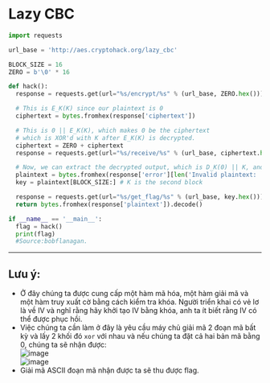 # Lazy CBC
```Python
import requests

url_base = 'http://aes.cryptohack.org/lazy_cbc'

BLOCK_SIZE = 16
ZERO = b'\0' * 16

def hack():
  response = requests.get(url="%s/encrypt/%s" % (url_base, ZERO.hex())).json()

  # This is E_K(K) since our plaintext is 0
  ciphertext = bytes.fromhex(response['ciphertext'])

  # This is 0 || E_K(K), which makes 0 be the ciphertext
  # which is XOR'd with K after E_K(K) is decrypted.
  ciphertext = ZERO + ciphertext
  response = requests.get(url="%s/receive/%s" % (url_base, ciphertext.hex())).json()

  # Now, we can extract the decrypted output, which is D_K(0) || K, and pull out K.
  plaintext = bytes.fromhex(response['error'][len('Invalid plaintext: '):])
  key = plaintext[BLOCK_SIZE:] # K is the second block

  response = requests.get(url="%s/get_flag/%s" % (url_base, key.hex())).json()
  return bytes.fromhex(response['plaintext']).decode()

if __name__ == '__main__':
  flag = hack()
  print(flag)
  #Source:bobflanagan.
  ```
  -------
  ## Lưu ý:
- Ở đây chúng ta được cung cấp một hàm mã hóa, một hàm giải mã và một hàm truy xuất cờ bằng cách kiểm tra khóa. Người triển khai có vẻ lơ là về IV và nghĩ rằng hãy khởi tạo IV bằng khóa, anh ta ít biết rằng IV có thể được phục hồi.
- Việc chúng ta cần làm ở đây là yêu cầu máy chủ giải mã 2 đoạn mã bất kỳ và lấy 2 khối đó `xor` với nhau và nếu chúng ta đặt cả hai bản mã bằng 0, chúng ta sẽ nhận được:  
![image](https://user-images.githubusercontent.com/97203151/232944495-74a3e3f7-12a8-46d4-b849-73550268304b.png)  
![image](https://user-images.githubusercontent.com/97203151/232944523-4dd84d0a-0bde-4a33-8ebf-9ea75e8770a1.png)  
- Giải mã ASCII đoạn mã nhận được ta sẽ thu được flag.  

